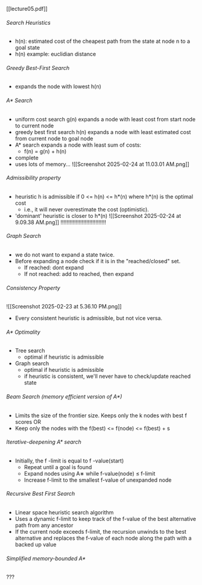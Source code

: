 [[lecture05.pdf]]
###### Search Heuristics
- h(n): estimated cost of the cheapest path from the state at node n to a goal state
- h(n) example: euclidian distance
###### Greedy Best-First Search
- expands the node with lowest h(n)
###### A* Search
- uniform cost search g(n) expands a node with least cost from start node to current node
- greedy best first search h(n) expands a node with least estimated cost from current node to goal node
- A* search expands a node with least sum of costs:
	- f(n) = g(n) + h(n)
- complete
- uses lots of memory... ![[Screenshot 2025-02-24 at 11.03.01 AM.png]]
###### Admissibility property
- heuristic h is admissible if 0 <= h(n) <= h*(n) where h*(n) is the optimal cost
	- i.e., it will never overestimate the cost (optimistic).
- 'dominant' heuristic is closer to h*(n)
![[Screenshot 2025-02-24 at 9.09.38 AM.png]]
!!!!!!!!!!!!!!!!!!!!!!!!!!!!!!
###### Graph Search
- we do not want to expand a state twice.
- Before expanding a node check if it is in the "reached/closed" set. 
	- If reached: dont expand
	- If not reached: add to reached, then expand
###### Consistency Property
![[Screenshot 2025-02-23 at 5.36.10 PM.png]]
- Every consistent heuristic is admissible, but not vice versa.
###### A* Optimality
- Tree search
	- optimal if heuristic is admissible
- Graph search
	- optimal if heuristic is admissible
	- if heuristic is consistent, we'll never have to check/update reached state
###### Beam Search (memory efficient version of A*)
- Limits the size of the frontier size. Keeps only the k nodes with best f scores OR
- Keep only the nodes with the f(best) <= f(node) <= f(best) + s
###### Iterative-deepening A* search
- Initially, the f -limit is equal to f -value(start)
	- Repeat until a goal is found
	- Expand nodes using A∗ while f-value(node) ≤ f-limit
	- Increase f-limit to the smallest f-value of unexpanded node
###### Recursive Best First Search
- Linear space heuristic search algorithm
- Uses a dynamic f-limit to keep track of the f-value of the best alternative path from any ancestor
- If the current node exceeds f-limit, the recursion unwinds to the best alternative and replaces the f-value of each node along the path with a backed up value
###### Simplified memory-bounded A*
???